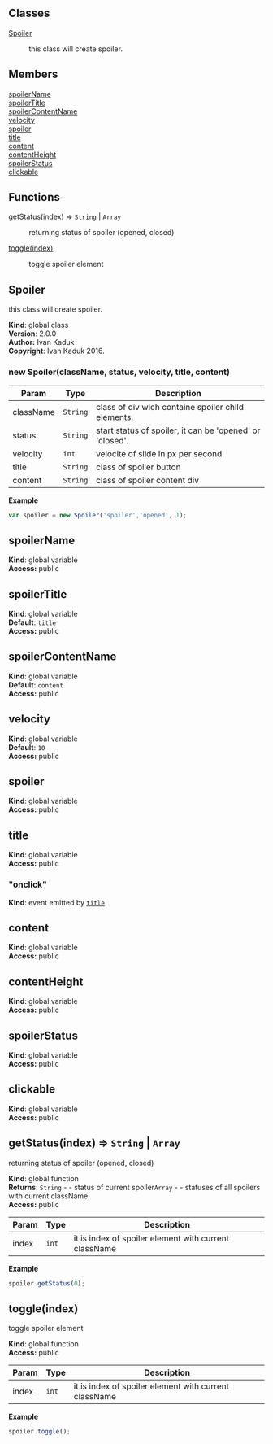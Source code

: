 ## Classes

<dl>
<dt><a href="#Spoiler">Spoiler</a></dt>
<dd><p>this class will create spoiler.</p>
</dd>
</dl>

## Members

<dl>
<dt><a href="#spoilerName">spoilerName</a></dt>
<dd></dd>
<dt><a href="#spoilerTitle">spoilerTitle</a></dt>
<dd></dd>
<dt><a href="#spoilerContentName">spoilerContentName</a></dt>
<dd></dd>
<dt><a href="#velocity">velocity</a></dt>
<dd></dd>
<dt><a href="#spoiler">spoiler</a></dt>
<dd></dd>
<dt><a href="#title">title</a></dt>
<dd></dd>
<dt><a href="#content">content</a></dt>
<dd></dd>
<dt><a href="#contentHeight">contentHeight</a></dt>
<dd></dd>
<dt><a href="#spoilerStatus">spoilerStatus</a></dt>
<dd></dd>
<dt><a href="#clickable">clickable</a></dt>
<dd></dd>
</dl>

## Functions

<dl>
<dt><a href="#getStatus">getStatus(index)</a> ⇒ <code>String</code> | <code>Array</code></dt>
<dd><p>returning status of spoiler (opened, closed)</p>
</dd>
<dt><a href="#toggle">toggle(index)</a></dt>
<dd><p>toggle spoiler element</p>
</dd>
</dl>

<a name="Spoiler"></a>

## Spoiler
this class will create spoiler.

**Kind**: global class  
**Version**: 2.0.0  
**Author:** Ivan Kaduk  
**Copyright**: Ivan Kaduk 2016.  
<a name="new_Spoiler_new"></a>

### new Spoiler(className, status, velocity, title, content)

| Param | Type | Description |
| --- | --- | --- |
| className | <code>String</code> | class of div wich containe spoiler child elements. |
| status | <code>String</code> | start status of spoiler, it can be 'opened' or 'closed'. |
| velocity | <code>int</code> | velocite of slide in px per second |
| title | <code>String</code> | class of spoiler button |
| content | <code>String</code> | class of spoiler content div |

**Example**  
```js
var spoiler = new Spoiler('spoiler','opened', 1);
```
<a name="spoilerName"></a>

## spoilerName
**Kind**: global variable  
**Access:** public  
<a name="spoilerTitle"></a>

## spoilerTitle
**Kind**: global variable  
**Default**: <code>title</code>  
**Access:** public  
<a name="spoilerContentName"></a>

## spoilerContentName
**Kind**: global variable  
**Default**: <code>content</code>  
**Access:** public  
<a name="velocity"></a>

## velocity
**Kind**: global variable  
**Default**: <code>10</code>  
**Access:** public  
<a name="spoiler"></a>

## spoiler
**Kind**: global variable  
**Access:** public  
<a name="title"></a>

## title
**Kind**: global variable  
**Access:** public  
<a name="title+event_onclick"></a>

### "onclick"
**Kind**: event emitted by <code>[title](#title)</code>  
<a name="content"></a>

## content
**Kind**: global variable  
**Access:** public  
<a name="contentHeight"></a>

## contentHeight
**Kind**: global variable  
**Access:** public  
<a name="spoilerStatus"></a>

## spoilerStatus
**Kind**: global variable  
**Access:** public  
<a name="clickable"></a>

## clickable
**Kind**: global variable  
**Access:** public  
<a name="getStatus"></a>

## getStatus(index) ⇒ <code>String</code> &#124; <code>Array</code>
returning status of spoiler (opened, closed)

**Kind**: global function  
**Returns**: <code>String</code> - - status of current spoiler<code>Array</code> - - statuses of all spoilers with current className  
**Access:** public  

| Param | Type | Description |
| --- | --- | --- |
| index | <code>int</code> | it is index of spoiler element with current className |

**Example**  
```js
spoiler.getStatus(0);
```
<a name="toggle"></a>

## toggle(index)
toggle spoiler element

**Kind**: global function  
**Access:** public  

| Param | Type | Description |
| --- | --- | --- |
| index | <code>int</code> | it is index of spoiler element with current className |

**Example**  
```js
spoiler.toggle();
```
